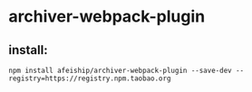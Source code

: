 # archiver-webpack-plugin


## install:
```shell
npm install afeiship/archiver-webpack-plugin --save-dev --registry=https://registry.npm.taobao.org
```
